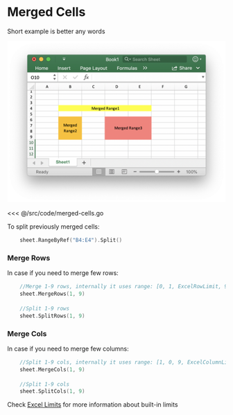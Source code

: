 # Merged Cells
Short example is better any words

![](/merged-cells.png)

<<< @/src/code/merged-cells.go


To split previously merged cells:
```go
	sheet.RangeByRef("B4:E4").Split()
```
 
### Merge Rows
In case if you need to merge few rows:
```go
	//Merge 1-9 rows, internally it uses range: [0, 1, ExcelRowLimit, 9]
	sheet.MergeRows(1, 9)

	//Split 1-9 rows
	sheet.SplitRows(1, 9)
```

### Merge Cols
In case if you need to merge few columns:
```go
	//Split 1-9 cols, internally it uses range: [1, 0, 9, ExcelColumnLimit]
	sheet.MergeCols(1, 9)

	//Split 1-9 cols
	sheet.SplitCols(1, 9)
```

Check [Excel Limits](/guide/limits.md) for more information about built-in limits